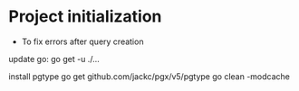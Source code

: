 # Project initialization

- To fix errors after query creation

update go:
go get -u ./...

install pgtype
go get github.com/jackc/pgx/v5/pgtype
go clean -modcache
